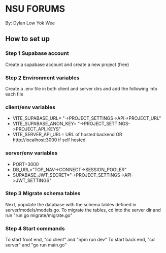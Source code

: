 # NSU FORUMS 

By: Dylan Low Yok Wee

## How to set up 

### Step 1 Supabase account
Create a supabase account and create a new project (free)

### Step 2 Environment variables
Create a .env file in both client and server dirs and add the following into each file

### client/env variables

* VITE_SUPABASE_URL= "->PROJECT_SETTINGS->API->PROJECT_URL"
* VITE_SUPABASE_ANON_KEY= "->PROJECT_SETTINGS->PROJECT_API_KEYS"
* VITE_SERVER_API_URL= URL of hosted backend OR http://localhost:3000 if self hosted

### server/env variables

* PORT=3000
* DB_URL="TOP_NAV->CONNECT->SESSION_POOLER"
* SUPABASE_JWT_SECRET="->PROJECT_SETTINGS->API->JWT_SETTINGS"

### Step 3 Migrate schema tables
Next, populate the database with the schema tables defined in server/models/models.go.
To migrate the tables, cd into the server dir and run "run go migrate/migrate.go"

### Step 4 Start commands
To start front end, "cd client" and "npm run dev"
To start back end, "cd server" and "go run main.go"



